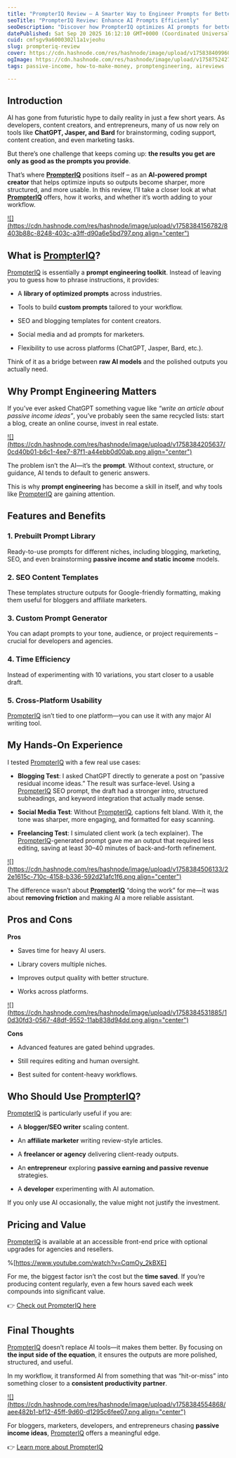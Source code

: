 ```yaml
---
title: "PrompterIQ Review – A Smarter Way to Engineer Prompts for Better AI Results"
seoTitle: "PrompterIQ Review: Enhance AI Prompts Efficiently"
seoDescription: "Discover how PrompterIQ optimizes AI prompts for better outputs in blogging, marketing, and more. Effortlessly enhance your AI productivity today"
datePublished: Sat Sep 20 2025 16:12:10 GMT+0000 (Coordinated Universal Time)
cuid: cmfsgv9a6000302l1a1vjeohu
slug: prompteriq-review
cover: https://cdn.hashnode.com/res/hashnode/image/upload/v1758384099604/e8232b9d-4080-49e5-baff-f406eaa1d5fc.png
ogImage: https://cdn.hashnode.com/res/hashnode/image/upload/v1758752427680/1fe4ffbd-56da-4031-a3aa-29902f2f9fb2.png
tags: passive-income, how-to-make-money, promptengineering, aireviews

---
```


## Introduction

AI has gone from futuristic hype to daily reality in just a few short years. As developers, content creators, and entrepreneurs, many of us now rely on tools like **ChatGPT, Jasper, and Bard** for brainstorming, coding support, content creation, and even marketing tasks.

But there’s one challenge that keeps coming up: **the results you get are only as good as the prompts you provide**.

That’s where [**PrompterIQ**](https://digireviews.site/PrompterIQ) positions itself – as an **AI-powered prompt creator** that helps optimize inputs so outputs become sharper, more structured, and more usable. In this review, I’ll take a closer look at what [**PrompterIQ**](https://digireviews.site/PrompterIQ) offers, how it works, and whether it’s worth adding to your workflow.

[![](https://cdn.hashnode.com/res/hashnode/image/upload/v1758384156782/8403b88c-8248-403c-a3ff-d90a6e5bd797.png align="center")](https://digireviews.site/PrompterIQ)

## What is [PrompterIQ](https://digireviews.site/PrompterIQ)?

[PrompterIQ](https://digireviews.site/PrompterIQ) is essentially a **prompt engineering toolkit**. Instead of leaving you to guess how to phrase instructions, it provides:

* A **library of optimized prompts** across industries.
    
* Tools to build **custom prompts** tailored to your workflow.
    
* SEO and blogging templates for content creators.
    
* Social media and ad prompts for marketers.
    
* Flexibility to use across platforms (ChatGPT, Jasper, Bard, etc.).
    

Think of it as a bridge between **raw AI models** and the polished outputs you actually need.

## Why Prompt Engineering Matters

If you’ve ever asked ChatGPT something vague like *“write an article about passive income ideas”*, you’ve probably seen the same recycled lists: start a blog, create an online course, invest in real estate.

[![](https://cdn.hashnode.com/res/hashnode/image/upload/v1758384205637/0cd40b01-b6c1-4ee7-87f1-a44ebb0d00ab.png align="center")](https://digireviews.site/PrompterIQ)

The problem isn’t the AI—it’s the **prompt**. Without context, structure, or guidance, AI tends to default to generic answers.

This is why **prompt engineering** has become a skill in itself, and why tools like [PrompterIQ](https://digireviews.site/PrompterIQ) are gaining attention.

## Features and Benefits

### 1\. Prebuilt Prompt Library

Ready-to-use prompts for different niches, including blogging, marketing, SEO, and even brainstorming **passive income and static income** models.

### 2\. SEO Content Templates

These templates structure outputs for Google-friendly formatting, making them useful for bloggers and affiliate marketers.

### 3\. Custom Prompt Generator

You can adapt prompts to your tone, audience, or project requirements – crucial for developers and agencies.

### 4\. Time Efficiency

Instead of experimenting with 10 variations, you start closer to a usable draft.

### 5\. Cross-Platform Usability

[PrompterIQ](https://digireviews.site/PrompterIQ) isn’t tied to one platform—you can use it with any major AI writing tool.

## My Hands-On Experience

I tested [PrompterIQ](https://digireviews.site/PrompterIQ) with a few real use cases:

* **Blogging Test**: I asked ChatGPT directly to generate a post on “passive residual income ideas.” The result was surface-level. Using a [PrompterIQ](https://digireviews.site/PrompterIQ) SEO prompt, the draft had a stronger intro, structured subheadings, and keyword integration that actually made sense.
    
* **Social Media Test**: Without [PrompterIQ](https://digireviews.site/PrompterIQ), captions felt bland. With it, the tone was sharper, more engaging, and formatted for easy scanning.
    
* **Freelancing Test**: I simulated client work (a tech explainer). The [PrompterIQ](https://digireviews.site/PrompterIQ)\-generated prompt gave me an output that required less editing, saving at least 30–40 minutes of back-and-forth refinement.
    

[![](https://cdn.hashnode.com/res/hashnode/image/upload/v1758384506133/22e1615c-710c-4158-b336-592d21afc1f6.png align="center")](https://digireviews.site/PrompterIQ)

The difference wasn’t about [**PrompterIQ**](https://digireviews.site/PrompterIQ) “doing the work” for me—it was about **removing friction** and making AI a more reliable assistant.

## Pros and Cons

**Pros**

* Saves time for heavy AI users.
    
* Library covers multiple niches.
    
* Improves output quality with better structure.
    
* Works across platforms.
    

[![](https://cdn.hashnode.com/res/hashnode/image/upload/v1758384531885/10d30fd3-0567-48df-9552-11ab838d94dd.png align="center")](https://digireviews.site/PrompterIQ)

**Cons**

* Advanced features are gated behind upgrades.
    
* Still requires editing and human oversight.
    
* Best suited for content-heavy workflows.
    

## Who Should Use [PrompterIQ](https://digireviews.site/PrompterIQ)?

[PrompterIQ](https://digireviews.site/PrompterIQ) is particularly useful if you are:

* A **blogger/SEO writer** scaling content.
    
* An **affiliate marketer** writing review-style articles.
    
* A **freelancer or agency** delivering client-ready outputs.
    
* An **entrepreneur** exploring **passive earning and passive revenue** strategies.
    
* A **developer** experimenting with AI automation.
    

If you only use AI occasionally, the value might not justify the investment.

## Pricing and Value

[PrompterIQ](https://digireviews.site/PrompterIQ) is available at an accessible front-end price with optional upgrades for agencies and resellers.

%[https://www.youtube.com/watch?v=CqmOy_2kBXE] 

For me, the biggest factor isn’t the cost but the **time saved**. If you’re producing content regularly, even a few hours saved each week compounds into significant value.

👉 [Check out PrompterIQ here](https://digireviews.site/PrompterIQ)

## Final Thoughts

[PrompterIQ](https://digireviews.site/PrompterIQ) doesn’t replace AI tools—it makes them better. By focusing on **the input side of the equation**, it ensures the outputs are more polished, structured, and useful.

In my workflow, it transformed AI from something that was “hit-or-miss” into something closer to a **consistent productivity partner**.

[![](https://cdn.hashnode.com/res/hashnode/image/upload/v1758384554868/aee482b1-bf12-45ff-9d60-d1295c6fee07.png align="center")](https://digireviews.site/PrompterIQ)

For bloggers, marketers, developers, and entrepreneurs chasing **passive income ideas**, [PrompterIQ](https://digireviews.site/PrompterIQ) offers a meaningful edge.

👉 [Learn more about PrompterIQ](https://digireviews.site/PrompterIQ)